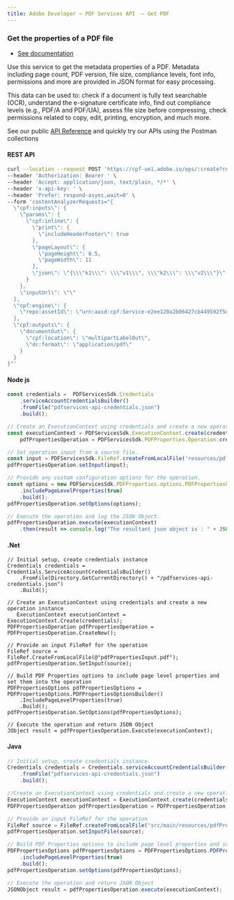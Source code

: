 ```yaml
---
title: Adobe Developer — PDF Services API  — Get PDF
---
```


<TextBlock slots="heading, buttons, text, text1, text2" hasCodeBlock theme="dark" className="bgBlue"/>

### Get the properties of a PDF file

- [See documentation](/document-services/docs/overview/pdf-services-api/)

Use this service to get the metadata properties of a PDF. Metadata including page count, PDF version, file size, compliance levels, font info, permissions and more are provided in JSON format for easy processing.

This data can be used to: check if a document is fully text searchable (OCR), understand the e-signature certificate info, find out compliance levels (e.g., PDF/A and PDF/UA), assess file size before compressing, check permissions related to copy, edit, printing, encryption, and much more.


See our public [API Reference](https://documentcloud.adobe.com/document-services/index.html#post-pdfProperties) and quickly try our APIs using the Postman collections


<CodeBlock slots="heading, code" repeat="4" languages="curl, js, .net, java" />

#### REST API

```bash
curl --location --request POST 'https://cpf-ue1.adobe.io/ops/:create?respondWith=%7B%22reltype%22%3A%20%22http%3A%2F%2Fns.adobe.com%2Frel%2Fprimary%22%7D' \
--header 'Authorization: Bearer ' \
--header 'Accept: application/json, text/plain, */*' \
--header 'x-api-key: ' \
--header 'Prefer: respond-async,wait=0' \
--form 'contentAnalyzerRequests="{
  \"cpf:inputs\": {
    \"params\": {
      \"cpf:inline\": {
        \"print\": {
          \"includeHeaderFooter\": true
        },
        \"pageLayout\": {
          \"pageHeight\": 8.5,
          \"pageWidth\": 11
        },
        \"json\": \"{\\\"k1\\\": \\\"v1\\\", \\\"k2\\\": \\\"v2\\\"}\"
      }
    },
    \"inputUrl\": \"\"
  },
  \"cpf:engine\": {
    \"repo:assetId\": \"urn:aaid:cpf:Service-e2ee120a2b06427cb449592f5db967e7\"
  },
  \"cpf:outputs\": {
    \"documentOut\": {
      \"cpf:location\": \"multipartLabelOut\",
      \"dc:format\": \"application/pdf\"
    }
  }
}"'
```
#### Node js

```js
const credentials =  PDFServicesSdk.Credentials
	.serviceAccountCredentialsBuilder()
	.fromFile("pdfservices-api-credentials.json")
	.build();

// Create an ExecutionContext using credentials and create a new operation instance.
const executionContext = PDFServicesSdk.ExecutionContext.create(credentials),
	pdfPropertiesOperation = PDFServicesSdk.PDFProperties.Operation.createNew();

// Set operation input from a source file.
const input = PDFServicesSdk.FileRef.createFromLocalFile('resources/pdfPropertiesInput.pdf');
pdfPropertiesOperation.setInput(input);

// Provide any custom configuration options for the operation.
const options = new PDFServicesSdk.PDFProperties.options.PDFPropertiesOptions.Builder()
	.includePageLevelProperties(true)
	.build();
pdfPropertiesOperation.setOptions(options);

// Execute the operation and log the JSON Object.
pdfPropertiesOperation.execute(executionContext)
	.then(result => console.log("The resultant json object is : " + JSON.stringify(result)))

```

#### .Net

```clike
// Initial setup, create credentials instance
Credentials credentials = Credentials.ServiceAccountCredentialsBuilder()
    .FromFile(Directory.GetCurrentDirectory() + "/pdfservices-api-credentials.json")
    .Build();

// Create an ExecutionContext using credentials and create a new operation instance
   ExecutionContext executionContext = ExecutionContext.Create(credentials);
PDFPropertiesOperation pdfPropertiesOperation = PDFPropertiesOperation.CreateNew();

// Provide an input FileRef for the operation
FileRef source = FileRef.CreateFromLocalFile(@"pdfPropertiesInput.pdf");
pdfPropertiesOperation.SetInput(source);

// Build PDF Properties options to include page level properties and set them into the operation
PDFPropertiesOptions pdfPropertiesOptions = PDFPropertiesOptions.PDFPropertiesOptionsBuilder()
    .IncludePageLevelProperties(true)
    .Build();
pdfPropertiesOperation.SetOptions(pdfPropertiesOptions);

// Execute the operation and return JSON Object
JObject result = pdfPropertiesOperation.Execute(executionContext);
```

#### Java

```javascript
// Initial setup, create credentials instance.
Credentials credentials = Credentials.serviceAccountCredentialsBuilder()
    .fromFile("pdfservices-api-credentials.json")
    .build();

//Create an ExecutionContext using credentials and create a new operation instance.
ExecutionContext executionContext = ExecutionContext.create(credentials);
PDFPropertiesOperation pdfPropertiesOperation = PDFPropertiesOperation.createNew();

// Provide an input FileRef for the operation
FileRef source = FileRef.createFromLocalFile("src/main/resources/pdfPropertiesInput.pdf");
pdfPropertiesOperation.setInputFile(source);

// Build PDF Properties options to include page level properties and set them into the operation
PDFPropertiesOptions pdfPropertiesOptions = PDFPropertiesOptions.PDFPropertiesOptionsBuilder()
    .includePageLevelProperties(true)
    .build();
pdfPropertiesOperation.setOptions(pdfPropertiesOptions);

// Execute the operation and return JSON Object
JSONObject result = pdfPropertiesOperation.execute(executionContext);

```
